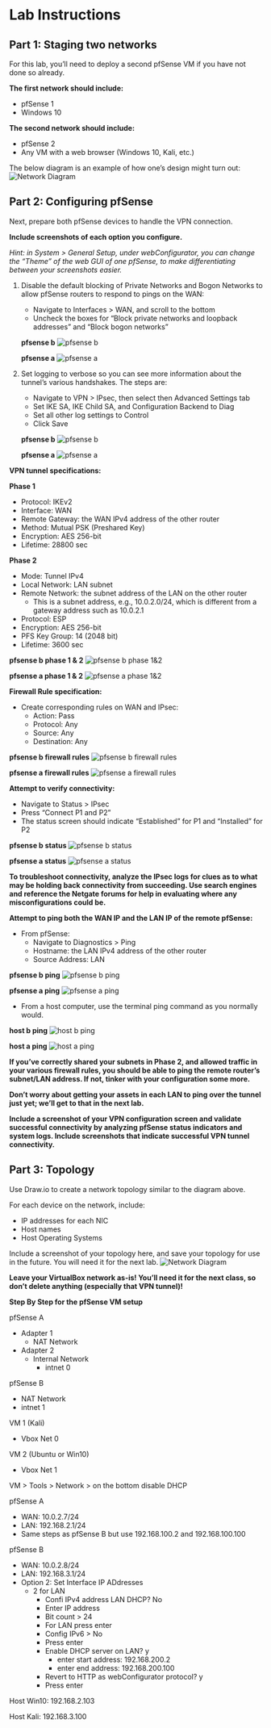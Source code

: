 # Lab Instructions

## Part 1: Staging two networks

For this lab, you’ll need to deploy a second pfSense VM if you have not done so already.

**The first network should include:**
- pfSense 1
- Windows 10

**The second network should include:**
- pfSense 2
- Any VM with a web browser (Windows 10, Kali, etc.)

The below diagram is an example of how one’s design might turn out:
![Network Diagram](media/lab5-1.png)

## Part 2: Configuring pfSense

Next, prepare both pfSense devices to handle the VPN connection.

**Include screenshots of each option you configure.**

*Hint: in System > General Setup, under webConfigurator, you can change the “Theme” of the web GUI of one pfSense, to make differentiating between your screenshots easier.*

1. Disable the default blocking of Private Networks and Bogon Networks to allow pfSense routers to respond to pings on the WAN:
   - Navigate to Interfaces > WAN, and scroll to the bottom
   - Uncheck the boxes for “Block private networks and loopback addresses” and “Block bogon networks”

   **pfsense b**
   ![pfsense b](media/lab5-2.png)

   **pfsense a**
   ![pfsense a](media/lab5-10.png)

2. Set logging to verbose so you can see more information about the tunnel’s various handshakes. The steps are:
   - Navigate to VPN > IPsec, then select then Advanced Settings tab
   - Set IKE SA, IKE Child SA, and Configuration Backend to Diag
   - Set all other log settings to Control
   - Click Save

   **pfsense b**
   ![pfsense b](media/lab5-3.png)

   **pfsense a**
   ![pfsense a](media/lab5-11.png)

**VPN tunnel specifications:**

**Phase 1**
- Protocol: IKEv2
- Interface: WAN
- Remote Gateway: the WAN IPv4 address of the other router
- Method: Mutual PSK (Preshared Key)
- Encryption: AES 256-bit
- Lifetime: 28800 sec

**Phase 2**
- Mode: Tunnel IPv4
- Local Network: LAN subnet
- Remote Network: the subnet address of the LAN on the other router
  - This is a subnet address, e.g., 10.0.2.0/24, which is different from a gateway address such as 10.0.2.1
- Protocol: ESP
- Encryption: AES 256-bit
- PFS Key Group: 14 (2048 bit)
- Lifetime: 3600 sec

**pfsense b phase 1 & 2**
![pfsense b phase 1&2](media/lab5-4.png)

**pfsense a phase 1 & 2**
![pfsense a phase 1&2](media/lab5-12.png)

**Firewall Rule specification:**
- Create corresponding rules on WAN and IPsec:
  - Action: Pass
  - Protocol: Any
  - Source: Any
  - Destination: Any

**pfsense b firewall rules**
![pfsense b firewall rules](media/lab5-6.png)

**pfsense a firewall rules**
![pfsense a firewall rules](media/lab5-13.png)

**Attempt to verify connectivity:**

- Navigate to Status > IPsec
- Press “Connect P1 and P2”
- The status screen should indicate “Established” for P1 and “Installed” for P2

**pfsense b status**
![pfsense b status](media/lab5-7.png)

**pfsense a status**
![pfsense a status](media/lab5-14.png)

**To troubleshoot connectivity, analyze the IPsec logs for clues as to what may be holding back connectivity from succeeding. Use search engines and reference the Netgate forums for help in evaluating where any misconfigurations could be.**

**Attempt to ping both the WAN IP and the LAN IP of the remote pfSense:**

- From pfSense:
  - Navigate to Diagnostics > Ping
  - Hostname: the LAN IPv4 address of the other router
  - Source Address: LAN

**pfsense b ping**
![pfsense b ping](media/lab5-8.png)

**pfsense a ping**
![pfsense a ping](media/lab5-16.png)

- From a host computer, use the terminal ping command as you normally would.

**host b ping**
![host b ping](media/lab5-9.png)

**host a ping**
![host a ping](media/lab5-15.png)


**If you’ve correctly shared your subnets in Phase 2, and allowed traffic in your various firewall rules, you should be able to ping the remote router’s subnet/LAN address. If not, tinker with your configuration some more.**

**Don’t worry about getting your assets in each LAN to ping over the tunnel just yet; we’ll get to that in the next lab.**

**Include a screenshot of your VPN configuration screen and validate successful connectivity by analyzing pfSense status indicators and system logs. Include screenshots that indicate successful VPN tunnel connectivity.**

## Part 3: Topology

Use Draw.io to create a network topology similar to the diagram above.

For each device on the network, include:

- IP addresses for each NIC
- Host names
- Host Operating Systems

Include a screenshot of your topology here, and save your topology for use in the future. You will need it for the next lab.
![Network Diagram](media/lab5-17.png)

**Leave your VirtualBox network as-is! You’ll need it for the next class, so don’t delete anything (especially that VPN tunnel)!**



**Step By Step for the pfSense VM setup**

pfSense A
- Adapter 1
  - NAT Network
- Adapter 2
  - Internal Network
    - intnet 0

pfSense B
  - NAT Network
  - intnet 1

VM 1 (Kali)
- Vbox Net 0

VM 2 (Ubuntu or Win10)
- Vbox Net 1

VM > Tools >  Network > on the bottom disable DHCP

pfSense A 
- WAN: 10.0.2.7/24
- LAN: 192.168.2.1/24
- Same steps as pfSense B but use 192.168.100.2 and 192.168.100.100

pfSense B
- WAN: 10.0.2.8/24
- LAN: 192.168.3.1/24
- Option 2: Set Interface IP ADdresses
  - 2 for LAN
    - Confi IPv4 address LAN DHCP? No
    - Enter IP address
    - Bit count > 24
    - For LAN press enter
    - Config IPv6 > No
    - Press enter
    - Enable DHCP server on LAN? y
      - enter start address: 192.168.200.2
      - enter end address: 192.168.200.100
    - Revert to HTTP as webConfigurator protocol? y
    - Press enter

Host Win10: 192.168.2.103

Host Kali: 192.168.3.100